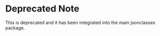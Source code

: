 Deprecated Note
===============

This is deprecated and it has been integrated into the main jsonclasses package.
